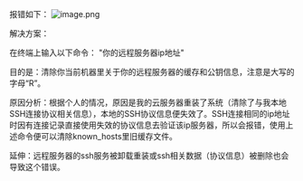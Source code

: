 报错如下：
![image.png](https://upload-images.jianshu.io/upload_images/15108341-e68d695f05be71b4.png?imageMogr2/auto-orient/strip%7CimageView2/2/w/1240)



解决方案：

在终端上输入以下命令：  "你的远程服务器ip地址"

目的是：清除你当前机器里关于你的远程服务器的缓存和公钥信息，注意是大写的字母“R”。

原因分析：根据个人的情况，原因是我的云服务器重装了系统（清除了与我本地SSH连接协议相关信息），本地的SSH协议信息便失效了。SSH连接相同的ip地址时因有连接记录直接使用失效的协议信息去验证该ip服务器，所以会报错，使用上述命令便可以清除known_hosts里旧缓存文件。

延伸：远程服务器的ssh服务被卸载重装或ssh相关数据（协议信息）被删除也会导致这个错误。
